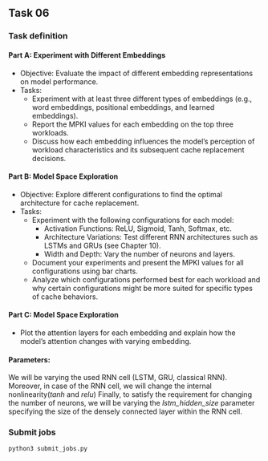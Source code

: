 ## Task 06

### Task definition

#### Part A: Experiment with Different Embeddings
- Objective: Evaluate the impact of different embedding representations on model performance.
- Tasks:
    - Experiment with at least three different types of embeddings (e.g., word embeddings, positional embeddings, and learned embeddings).
    - Report the MPKI values for each embedding on the top three workloads.
    - Discuss how each embedding influences the model’s perception of workload characteristics and its subsequent cache replacement decisions.

#### Part B: Model Space Exploration
- Objective: Explore different configurations to find the optimal architecture for cache replacement.
- Tasks:
    -  Experiment with the following configurations for each model:
        - Activation Functions: ReLU, Sigmoid, Tanh, Softmax, etc.
        - Architecture Variations: Test different RNN architectures such as LSTMs and GRUs (see Chapter 10).
        - Width and Depth: Vary the number of neurons and layers.
    - Document your experiments and present the MPKI values for all configurations using bar charts.
    - Analyze which configurations performed best for each workload and why certain configurations might be more suited for specific types of cache behaviors.

#### Part C: Model Space Exploration
- Plot the attention layers for each embedding and explain how the model’s attention changes with varying embedding.

#### Parameters:
We will be varying the used RNN cell (LSTM, GRU, classical RNN).
Moreover, in case of the RNN cell, we will change the internal nonlinearity(*tanh* and *relu*)
Finally, to satisfy the requirement for changing the number of neurons, we will be varying the *lstm_hidden_size* parameter specifying the size of the densely connected layer within the RNN cell.

### Submit jobs

```bash
python3 submit_jobs.py
```
